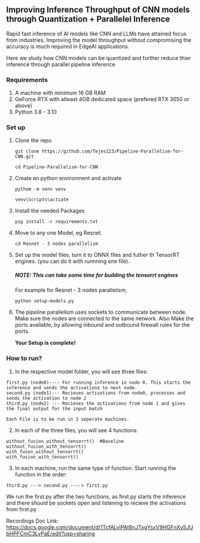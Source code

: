 ## Improving Inference Throughput of CNN models through Quantization + Parallelel Inference 

Rapid fast inference of AI models like CNN and LLMs have attained focus from industries. Improving the model throughput without compromising the accuracy is much required in EdgeAI applications.

Here we study how CNN models can be quantized and further reduce thier inference through parallel pipeline inference

### Requirements
1. A machine with minimum 16 GB RAM
2. GeForce RTX with atleast 4GB dedicated space (prefered RTX 3050 or above)
3. Python 3.8 - 3.10

### Set up
1. Clone the repo
    ```
    git clone https://github.com/Tejes123/Pipeline-Parallelism-for-CNN.git

    cd Pipeline-Parallelism-for-CNN
    ```

2. Create an python environment and activate
    ```
    pythom -m venv venv

    venv\Scripts\actiate
    ```

3. Install the needed Packages
    ```
    pip install -r requirements.txt

    ```

4. Move to any one Model, eg Resnet.
    ```
    cd Resnet - 3 nodes parallelism
    ```

5. Set up the model files, turn it to ONNX files and futher th TensorRT engines. (you can do it with runnning one file). 

    ##### NOTE: This can take some time for building the tensorrt engines

    For example for Resnet - 3 nodes parallelism,
    ```
    python setup-models.py
    ```


6. The pipeline parallelism uses sockets to communicate between node. Make sure the nodes are connected to the same network. Also Make the ports available, by allowing inbound and outbound firewall rules for the ports. 

    <b>Your Setup is complete!</b>


### How to run?
1. In the respective model folder, you will see three files:
```
first.py (node0)---- For running inference in node 0. This starts the inference and sends the activations to next node.
second.py (node1)--- Recieves activations from node0, processes and sends the activation to node 2
third.py (node2) --- Recieves the activations from node 1 and gives the final output for the input batch
```
    Each File is to be run in 3 seperate machines.

2. In each of the three files, you will see 4 functions:
```
without_fusion_without_tensorrt()  #Baseline
without_fusion_with_tensorrt()
with_fuson_without_tensorrt()
with_fusion_with_tensorrt()
```
3. In each machine, run the same type of function. Start running the function in the order:

```
third.py ---> second.py ----> first.py
```

We run the first.py after the two functions, as first.py starts the inference and there should be sockets open and listening to recieve the activations from first.py


Recordings Doc Link: https://docs.google.com/document/d/1TcfALvlPAt8nJTxgYsxV9HGFnXy5JUbHPFCmC3LvPaE/edit?usp=sharing





